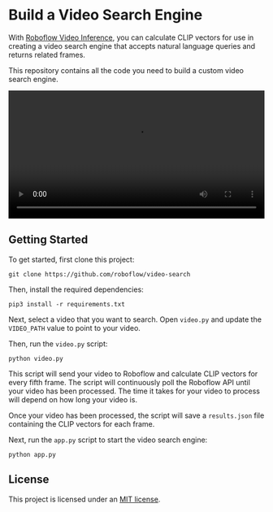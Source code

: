 # Build a Video Search Engine

With [Roboflow Video Inference](https://roboflow.com), you can calculate CLIP vectors for use in creating a video search engine that accepts natural language queries and returns related frames.

This repository contains all the code you need to build a custom video search engine.

<video width="100%" controls>
  <source src="https://media.roboflow.com/video-search-demo.mp4" type="video/mp4">
</video>

## Getting Started

To get started, first clone this project:

```
git clone https://github.com/roboflow/video-search
```

Then, install the required dependencies:

```
pip3 install -r requirements.txt
```

Next, select a video that you want to search. Open `video.py` and update the `VIDEO_PATH` value to point to your video.

Then, run the `video.py` script:

```
python video.py
```

This script will send your video to Roboflow and calculate CLIP vectors for every fifth frame. The script will continuously poll the Roboflow API until your video has been processed. The time it takes for your video to process will depend on how long your video is.

Once your video has been processed, the script will save a `results.json` file containing the CLIP vectors for each frame.

Next, run the `app.py` script to start the video search engine:

```
python app.py
```

## License

This project is licensed under an [MIT license](LICENSE).